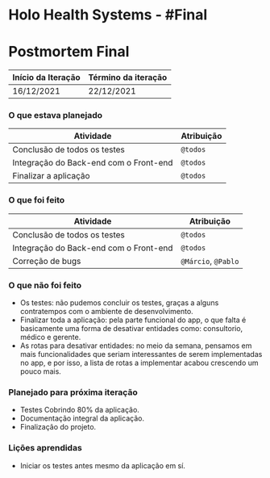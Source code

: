 # Holo Health Systems - #Final

# Postmortem Final

Início da Iteração | Término da iteração
------------ | -------------
16/12/2021 | 22/12/2021


### O que estava planejado
| Atividade | Atribuição |
| --- | --- |
| Conclusão de todos os testes | `@todos` |
| Integração do Back-end com o Front-end | `@todos` |
| Finalizar a aplicação | `@todos` |

### O que foi feito
| Atividade | Atribuição |
| --- | --- |
| Conclusão de todos os testes | `@todos` |
| Integração do Back-end com o Front-end | `@todos` |
| Correção de bugs | `@Márcio`, `@Pablo` |


### O que não foi feito
* Os testes: não pudemos concluir os testes, graças a alguns contratempos com o ambiente de desenvolvimento.
* Finalizar toda a aplicação: pela parte funcional do app, o que falta é basicamente uma forma de desativar entidades como: consultorio, médico e gerente.
* As rotas para desativar entidades: no meio da semana, pensamos em mais funcionalidades que seriam interessantes de serem implementadas no app, e por isso, a lista de rotas a implementar acabou crescendo um pouco mais.

### Planejado para próxima iteração
* Testes Cobrindo 80% da aplicação.
* Documentação integral da aplicação.
* Finalização do projeto.

### Lições aprendidas
* Iniciar os testes antes mesmo da aplicação em sí.
